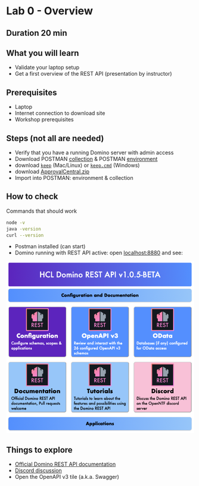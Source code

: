 # Lab 0 - Overview

## Duration 20 min

## What you will learn

- Validate your laptop setup
- Get a first overview of the REST API (presentation by instructor)

## Prerequisites

- Laptop
- Internet connection to download site
- Workshop prerequisites

## Steps (not all are needed)

- Verify that you have a running Domino server with admin access
- Download POSTMAN [collection](../downloads/dachnug2023.postman_collection.json) & POSTMAN [environment](../downloads/dachnug2023.postman_environment.json)
- download [`keep`](../downloads/keep) (Mac/Linux) or [`keep.cmd`](../downloads/keep.cmd) (Windows)
- download [ApprovalCentral.zip](../downloads/ApprovalCentral.zip)
- Import into POSTMAN: environment & collection

## How to check

Commands that should work

```bash
node -v
java -version
curl --version
```

- Postman installed (can start)
- Domino running with REST API active: open [localhost:8880](http://localhost:8880) and see:

![Landing page](img/landingPage.png)

## Things to explore

- [Official Domino REST API documentation](https://opensource.hcltechsw.com/Domino-rest-api/index.html)
- [Discord discussion](https://discord.com/invite/jmRHpDRnH4)
- Open the OpenAPI v3 tile (a.k.a. Swagger)
